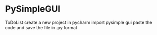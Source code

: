 # PySimpleGUI
ToDoList
create a new project in pycharm
import pysimple gui
paste the code 
and save the file in .py format
